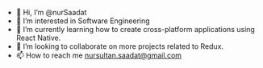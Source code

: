 - 👋 Hi, I’m @nurSaadat
- 👀 I’m interested in Software Engineering 
- 🌱 I’m currently learning how to create cross-platform applications using React Native.
- 💞️ I’m looking to collaborate on more projects related to Redux.
- 📫 How to reach me nursultan.saadat@gmail.com

<!---
nurSaadat/nurSaadat is a ✨ special ✨ repository because its `README.md` (this file) appears on your GitHub profile.
You can click the Preview link to take a look at your changes.
--->
